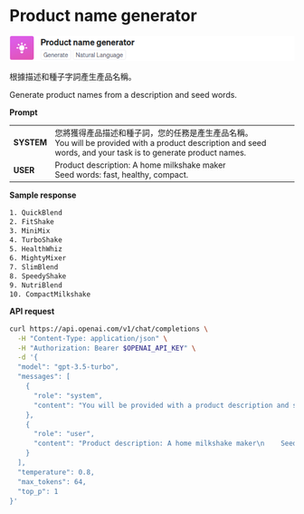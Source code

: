 # Product name generator

![](./assets/default-product-name-gen.png)

根據描述和種子字詞產生產品名稱。

Generate product names from a description and seed words.

**Prompt**

|||
|-------|------|
|**SYSTEM**|您將獲得產品描述和種子詞，您的任務是產生產品名稱。<br/>You will be provided with a product description and seed words, and your task is to generate product names.|
|**USER**|Product description: A home milkshake maker<br/>Seed words: fast, healthy, compact.|

**Sample response**

```
1. QuickBlend
2. FitShake
3. MiniMix
4. TurboShake
5. HealthWhiz
6. MightyMixer
7. SlimBlend
8. SpeedyShake
9. NutriBlend
10. CompactMilkshake
```

**API request**

```bash
curl https://api.openai.com/v1/chat/completions \
  -H "Content-Type: application/json" \
  -H "Authorization: Bearer $OPENAI_API_KEY" \
  -d '{
  "model": "gpt-3.5-turbo",
  "messages": [
    {
      "role": "system",
      "content": "You will be provided with a product description and seed words, and your task is to generate product names."
    },
    {
      "role": "user",
      "content": "Product description: A home milkshake maker\n    Seed words: fast, healthy, compact."
    }
  ],
  "temperature": 0.8,
  "max_tokens": 64,
  "top_p": 1
}'
```
